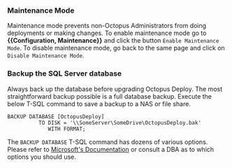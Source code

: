 ### Maintenance Mode

Maintenance mode prevents non-Octopus Administrators from doing deployments or making changes.  To enable maintenance mode go to **{{Configuration, Maintenance}}** and click the button `Enable Maintenance Mode`.  To disable maintenance mode, go back to the same page and click on `Disable Maintenance Mode`. 

### Backup the SQL Server database

Always back up the database before upgrading Octopus Deploy.  The most straightforward backup possible is a full database backup.  Execute the below T-SQL command to save a backup to a NAS or file share.

```
BACKUP DATABASE [OctopusDeploy]
          TO DISK = '\\SomeServer\SomeDrive\OctopusDeploy.bak'
             WITH FORMAT;
```

The `BACKUP DATABASE` T-SQL command has dozens of various options.  Please refer to [Microsoft's Documentation](https://docs.microsoft.com/en-us/sql/relational-databases/backup-restore/create-a-full-database-backup-sql-server?view=sql-server-ver15) or consult a DBA as to which options you should use.